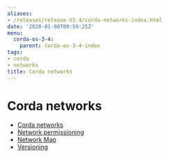 ```yaml
---
aliases:
- /releases/release-V3.4/corda-networks-index.html
date: '2020-01-08T09:59:25Z'
menu:
  corda-os-3-4:
    parent: corda-os-3-4-index
tags:
- corda
- networks
title: Corda networks
---
```



# Corda networks



* [Corda networks](corda-test-networks.md)
* [Network permissioning](permissioning.md)
* [Network Map](network-map.md)
* [Versioning](versioning.md)



